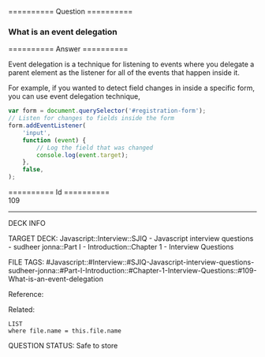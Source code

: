 ========== Question ==========  

### What is an event delegation  

========== Answer ==========  

Event delegation is a technique for listening to events where you delegate a parent element as the listener for all of the events that happen inside it.

For example, if you wanted to detect field changes in inside a specific form, you can use event delegation technique,

```javascript
var form = document.querySelector('#registration-form');
// Listen for changes to fields inside the form
form.addEventListener(
    'input',
    function (event) {
        // Log the field that was changed
        console.log(event.target);
    },
    false,
);
```

========== Id ==========  
109

---

DECK INFO

TARGET DECK: Javascript::Interview::SJIQ - Javascript interview questions - sudheer jonna::Part I - Introduction::Chapter 1 - Interview Questions

FILE TAGS: #Javascript::#Interview::#SJIQ-Javascript-interview-questions-sudheer-jonna::#Part-I-Introduction::#Chapter-1-Interview-Questions::#109-What-is-an-event-delegation

Reference:

Related:

```dataview
LIST
where file.name = this.file.name
```

QUESTION STATUS: Safe to store
